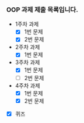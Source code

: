 ### OOP 과제 제출 목록입니다.

- 1주차 과제
    - [x] 1번 문제
    - [x] 2번 문제

- 2주차 과제
    - [x] 1번 문제

- 3주차 과제
    - [x] 1번 문제
    - [ ] 2번 문제

- 4주차 과제
    - [x] 1번 문제
    - [x] 2번 문제

- [x] 퀴즈